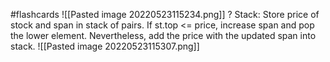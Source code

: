 #flashcards 
![[Pasted image 20220523115234.png]]
?
Stack: Store price of stock and span in stack of pairs. If st.top <= price, increase span and pop the lower element. Nevertheless, add the price with the updated span into stack.
![[Pasted image 20220523115307.png]]